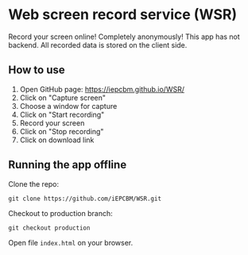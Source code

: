 # Web screen record service (WSR)

Record your screen online! Completely anonymously!
This app has not backend. All recorded data is stored on the client side.

## How to use

1. Open GitHub page: https://iepcbm.github.io/WSR/
2. Click on "Capture screen"
3. Choose a window for capture
4. Click on "Start recording"
5. Record your screen
6. Click on "Stop recording"
7. Click on download link 

## Running the app offline
Clone the repo:
```
git clone https://github.com/iEPCBM/WSR.git
```
Checkout to production branch:
```
git checkout production
```
Open file `index.html` on your browser.
